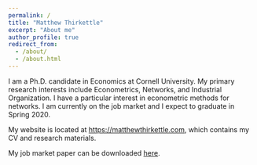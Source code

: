 ```yaml
---
permalink: /
title: "Matthew Thirkettle"
excerpt: "About me"
author_profile: true
redirect_from: 
  - /about/
  - /about.html
---
```


I am a Ph.D. candidate in Economics at Cornell University.  My primary research interests include Econometrics, Networks, and Industrial Organization.   I have a particular interest in econometric methods for networks.  I am currently on the job market and I expect to graduate in Spring 2020.  

My website is located at <https://matthewthirkettle.com>, which contains my CV and research materials.

My job market paper can be downloaded [here](https://matthewthirkettle.github.io/files/Thirkettle_JMP.pdf).

